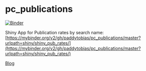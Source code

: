 # pc_publications


[![Binder](https://mybinder.org/badge.svg)](https://mybinder.org/v2/gh/paddytobias/pc_publications/master)


Shiny App for Publication rates by search name: [https://mybinder.org/v2/gh/paddytobias/pc_publications/master?urlpath=shiny/shiny_pub_rates/](https://mybinder.org/v2/gh/paddytobias/pc_publications/master?urlpath=shiny/shiny_pub_rates/)

[Blog](paddytobias.github.io)
